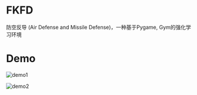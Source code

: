 # FKFD
防空反导 (Air Defense and Missile Defense)，一种基于Pygame, Gym的强化学习环境

# Demo

![demo1](https://github.com/wqzh/FKFD/blob/main/img/a2a7b4e34e20f7bd52f8326a0635e7b3.gif)

![demo2](https://github.com/wqzh/FKFD/blob/main/img/tutieshi_640x652_22s.gif)
